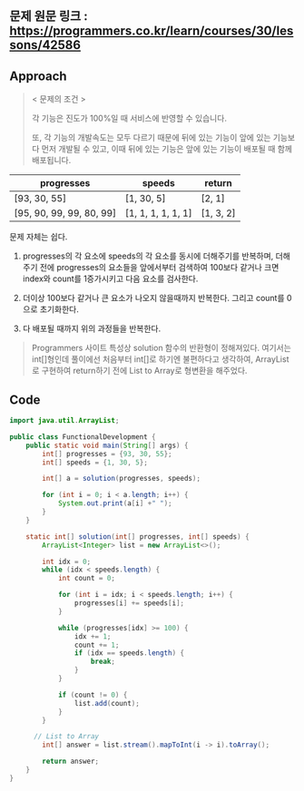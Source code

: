 ## 문제 원문 링크 : https://programmers.co.kr/learn/courses/30/lessons/42586

## Approach

> < 문제의 조건 >
>
> 각 기능은 진도가 100%일 때 서비스에 반영할 수 있습니다.
>
> 또, 각 기능의 개발속도는 모두 다르기 때문에 뒤에 있는 기능이 앞에 있는 기능보다 먼저 개발될 수 있고, 이때 뒤에 있는 기능은 앞에 있는 기능이 배포될 때 함께 배포됩니다.

| progresses               | speeds             | return    |
| ------------------------ | ------------------ | --------- |
| [93, 30, 55]             | [1, 30, 5]         | [2, 1]    |
| [95, 90, 99, 99, 80, 99] | [1, 1, 1, 1, 1, 1] | [1, 3, 2] |

문제 자체는 쉽다. 

1. progresses의 각 요소에 speeds의 각 요소를 동시에 더해주기를 반복하며, 더해주기 전에 progresses의 요소들을 앞에서부터 검색하여 100보다 같거나 크면 index와 count를 1증가시키고 다음 요소를 검사한다.

2. 더이상 100보다 같거나 큰 요소가 나오지 않을때까지 반복한다. 그리고 count를 0으로 초기화한다.

3. 다 배포될 때까지 위의 과정들을 반복한다.

> Programmers 사이트 특성상 solution 함수의 반환형이 정해져있다. 여기서는 int[]형인데 풀이에선 처음부터 int[]로 하기엔 불편하다고 생각하여, ArrayList로 구현하여 return하기 전에 List to Array로 형변환을 해주었다.

## Code

```java
import java.util.ArrayList;

public class FunctionalDevelopment {
    public static void main(String[] args) {
        int[] progresses = {93, 30, 55};
        int[] speeds = {1, 30, 5};

        int[] a = solution(progresses, speeds);

        for (int i = 0; i < a.length; i++) {
            System.out.print(a[i] +" ");
        }
    }

    static int[] solution(int[] progresses, int[] speeds) {
        ArrayList<Integer> list = new ArrayList<>();

        int idx = 0;
        while (idx < speeds.length) {
            int count = 0;

            for (int i = idx; i < speeds.length; i++) {
                progresses[i] += speeds[i];
            }

            while (progresses[idx] >= 100) {
                idx += 1;
                count += 1;
                if (idx == speeds.length) {
                    break;
                }
            }

            if (count != 0) {
                list.add(count);
            }
        }

      // List to Array
        int[] answer = list.stream().mapToInt(i -> i).toArray();

        return answer;
    }
}

```

